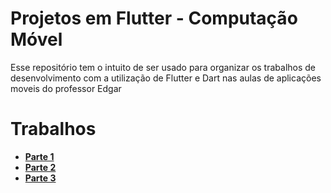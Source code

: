 # Projetos em Flutter - Computação Móvel
Esse repositório tem o intuito de ser usado para organizar os trabalhos de desenvolvimento com a utilização de Flutter e Dart nas aulas de aplicações moveis do professor Edgar

# Trabalhos
-  **[Parte 1](/Trabalho%201)**
-  **[Parte 2](/trabalho_2)**
-  **[Parte 3](/trabalho_3)**
